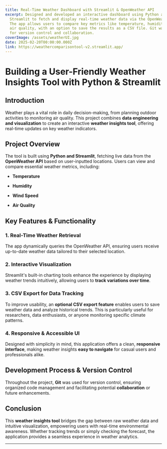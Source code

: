 ```yaml
---
title: Real-Time Weather Dashboard with Streamlit & OpenWeather API
excerpt: Designed and developed an interactive dashboard using Python and
  Streamlit to fetch and display real-time weather data via the OpenWeather API.
  The app allows users to compare key metrics like temperature, humidity, and
  air quality, with an option to save the results as a CSV file. Git was used
  for version control and collaboration.
coverImage: /assets/weatherUI.jpg
date: 2025-02-20T00:00:00.000Z
link: https://weathercomparisontool-v2.streamlit.app/
---
```

# **Building a User-Friendly Weather Insights Tool with Python & Streamlit**

## **Introduction**

Weather plays a vital role in daily decision-making, from planning outdoor activities to monitoring air quality. This project combines **data engineering and visualization** to create an interactive **weather insights tool**, offering real-time updates on key weather indicators.

## **Project Overview**

The tool is built using **Python and Streamlit**, fetching live data from the **OpenWeather API** based on user-inputted locations. Users can view and compare essential weather metrics, including:

*   **Temperature**
    
*   **Humidity**
    
*   **Wind Speed**
    
*   **Air Quality**
    

## **Key Features & Functionality**

### **1\. Real-Time Weather Retrieval**

The app dynamically queries the OpenWeather API, ensuring users receive up-to-date weather data tailored to their selected location.

### **2\. Interactive Visualization**

Streamlit's built-in charting tools enhance the experience by displaying weather trends intuitively, allowing users to **track variations over time**.

### **3\. CSV Export for Data Tracking**

To improve usability, an **optional CSV export feature** enables users to save weather data and analyze historical trends. This is particularly useful for researchers, data enthusiasts, or anyone monitoring specific climate patterns.

### **4\. Responsive & Accessible UI**

Designed with simplicity in mind, this application offers a clean, **responsive interface**, making weather insights **easy to navigate** for casual users and professionals alike.

## **Development Process & Version Control**

Throughout the project, **Git** was used for version control, ensuring organized code management and facilitating potential **collaboration** or future enhancements.

## **Conclusion**

This **weather insights tool** bridges the gap between raw weather data and intuitive visualization, empowering users with real-time environmental awareness. Whether tracking trends or simply checking the forecast, the application provides a seamless experience in weather analytics.

* * *